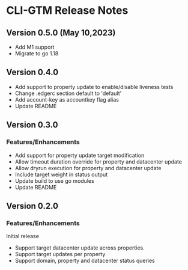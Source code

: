 # CLI-GTM Release Notes

## Version 0.5.0 (May 10,2023)

* Add M1 support
* Migrate to go 1.18

## Version 0.4.0

* Add support to property update to enable/disable liveness tests
* Change .edgerc section default to 'default'
* Add account-key as accountkey flag alias
* Update README

## Version 0.3.0 

### Features/Enhancements

* Add support for property update target modification
* Allow timeout duration override for property and datacenter update
* Allow dryrun execution for property and datacenter update
* Include target weight in status output
* Update build to use go modules
* Update README

## Version 0.2.0

### Features/Enhancements

Initial release

* Support target datacenter update across properties.
* Support target updates per property
* Support domain, property and datacenter status queries

